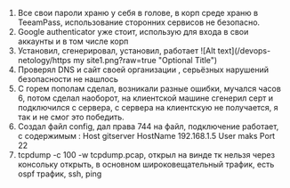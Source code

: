 1. Все свои пароли храню у себя в голове, в корп среде храню в TeeamPass, использование сторонних сервисов не безопасно.
2. Google authenticator уже стоит, использую для входа в свои аккаунты и в том числе корп
3. Установил, сгенерировал, установил, работает
![Alt text](/devops-netology/https my site1.png?raw=true "Optional Title")
4. Проверял DNS и сайт своей организации , серьёзных  нарушений безопасности не нашлось
5. C горем пополам сделал, возникали разные ошибки, мучался часов 6, потом сделал наоборот, на клиентской машине сгенерил серт и подключился с сервера, с сервера на клиентскую не получается, я так и не смог это победить.
6. Создал файл config, дал права 744 на файл, подключение работает,  c содержимым :
Host gitserver
    HostName 192.168.1.5
    User maks
    Port 22
7. tcpdump -c 100 -w tcpdump.pcap, открыл на винде тк нельзя через консольку открыть, в основном широковещательный трафик, есть ospf трафик, ssh, ping

